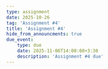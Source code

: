 ```yaml
---
type: assignment
date: 2025-10-26
tag: 'Assignment #4'
title: 'Assignment #4'
hide_from_announcments: true
due_event: 
    type: due
    date: 2025-11-06T14:00:00+3:30
    description: 'Assignment #4 due'
---
```

